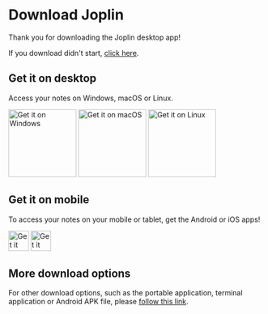 # Download Joplin

Thank you for downloading the Joplin desktop app!

If you download didn't start, <a href="#" class="download-click-here">click here</a>.

<div class="get-it-desktop">

## Get it on desktop

Access your notes on Windows, macOS or Linux.

<!-- DESKTOP-DOWNLOAD-LINKS --><a href='https://github.com/laurent22/joplin/releases/download/v2.1.8/Joplin-Setup-2.1.8.exe'><img alt='Get it on Windows' width="134px" src='https://joplinapp.org/images/BadgeWindows.png'/></a> <a href='https://github.com/laurent22/joplin/releases/download/v2.1.8/Joplin-2.1.8.dmg'><img alt='Get it on macOS' width="134px" src='https://joplinapp.org/images/BadgeMacOS.png'/></a> <a href='https://github.com/laurent22/joplin/releases/download/v2.1.8/Joplin-2.1.8.AppImage'><img alt='Get it on Linux' width="134px" src='https://joplinapp.org/images/BadgeLinux.png'/></a><!-- DESKTOP-DOWNLOAD-LINKS -->

</div>

## Get it on mobile

To access your notes on your mobile or tablet, get the Android or iOS apps!

<!-- MOBILE-DOWNLOAD-LINKS --><a href='https://play.google.com/store/apps/details?id=net.cozic.joplin&utm_source=GitHub&utm_campaign=README&pcampaignid=MKT-Other-global-all-co-prtnr-py-PartBadge-Mar2515-1'><img alt='Get it on Google Play' height="40px" src='https://joplinapp.org/images/BadgeAndroid.png'/></a> <a href='https://itunes.apple.com/us/app/joplin/id1315599797'><img alt='Get it on the App Store' height="40px" src='https://joplinapp.org/images/BadgeIOS.png'/></a><!-- MOBILE-DOWNLOAD-LINKS -->

## More download options

For other download options, such as the portable application, terminal application or Android APK file, please [follow this link](https://github.com/laurent22/joplin/blob/dev/README.md#installation).
